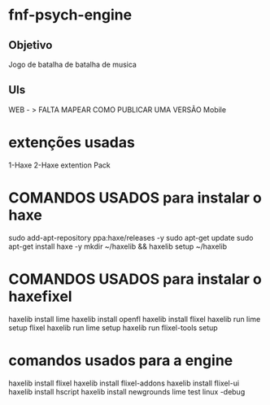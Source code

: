 # fnf-psych-engine

## Objetivo

Jogo de batalha de batalha de musica

## UIs

WEB <ok> - > FALTA MAPEAR COMO PUBLICAR UMA VERSÃO
Mobile <building>

# extenções usadas
1-Haxe
2-Haxe extention Pack

# COMANDOS USADOS para instalar o haxe
sudo add-apt-repository ppa:haxe/releases -y
sudo apt-get update
sudo apt-get install haxe -y
mkdir ~/haxelib && haxelib setup ~/haxelib

# COMANDOS USADOS para instalar o haxefixel
haxelib install lime
haxelib install openfl
haxelib install flixel
haxelib run lime setup flixel
haxelib run lime setup
haxelib run flixel-tools setup

# comandos usados para a engine
haxelib install flixel
haxelib install flixel-addons
haxelib install flixel-ui
haxelib install hscript
haxelib install newgrounds
lime test linux -debug